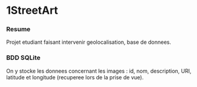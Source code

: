 # 1StreetArt

### Resume
Projet etudiant faisant intervenir geolocalisation, base de donnees.

### BDD SQLite
On y stocke les donnees concernant les images :
id, nom, description, URI, latitude et longitude (recuperee lors de la prise de vue).
